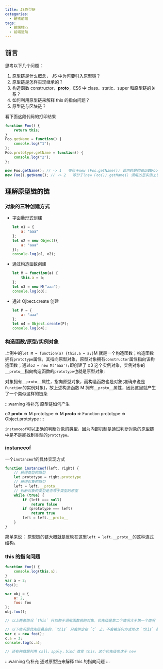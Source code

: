 ```yaml
---
title: JS原型链
categories:
  - 硬核前端
tags:
  - 前端核心
  - 前端进阶
---
```


## 前言

思考以下几个问题：

1. 原型链是什么概念， JS 中为何要引入原型链？
2. 原型链是怎样实现继承的？
3. 构造函数 constructor，**proto**，ES6 中 class、static、super 和原型链的关系？
4. 如何利用原型链来解释 this 的指向问题？
5. 原型链与区块链？

看下面这段代码的打印结果

```js
function Foo() {
    return this;
}
Foo.getName = function() {
    console.log("1");
};
Foo.prototype.getName = function() {
    console.log("2");
};

new Foo.getName(); // -> 1   等价于new (Foo.getName()) 调用的是构造函数Foo本身的getName方法
new Foo().getName(); // -> 2   等价于(new Foo()).getName() 调用的是实例上(原型上)的getName方法
```

## 理解原型链的链

### 对象的三种创建方式

-   字面量形式创建

    ```js
    let o1 = {
        a: "aaa"
    };
    let o2 = new Object({
        a: "aaa"
    });
    console.log(o1, o2);
    ```

-   通过构造函数创建

    ```js
    let M = function(a) {
        this.a = a;
    };
    let o3 = new M("aaa");
    console.log(o3);
    ```

-   通过 Ojbect.create 创建

    ```js
    let P = {
        a: "aaa"
    };
    let o4 = Object.create(P);
    console.log(o4);
    ```

### 构造函数/原型/实例对象

上例中的`let M = function(a) {this.a = a;}`M 就是一个构造函数；构造函数拥有`prototype`属性，其指向原型对象，原型对象拥有`constructor`属性指向该构造函数；通过`o3 = new M('aaa');`即创建了 o3 这个实例对象，实例对象的`__proto__`指向构造函数的`prototype`也就是原型对象;

对象拥有`__proto__`属性，指向原型对象，而构造函数也是对象(准确来说是`Function`的实例对象)，故上述构造函数 M 拥有`__proto__`属性，因此这里就产生了一个类似这样的链条

:::warning 待补充
原型链如何产生

o3.**proto** => M.prototype =>
M.**proto** => Function.prototype => Object.prototype
:::

`instanceof`可以正确的判断对象的类型，因为内部机制是通过判断对象的原型链中是不是能找到类型的`prototype`。

### instanceof

一个`instanceof`的具体实现方式

```js
function instanceof(left, right) {
    // 获得类型的原型
    let prototype = right.prototype
    // 获得对象的原型
    left = left.__proto__
    // 判断对象的类型是否等于类型的原型
    while (true) {
    	if (left === null)
    		return false
    	if (prototype === left)
    		return true
    	left = left.__proto__
    }
}
```

简单来说： 原型链的链大概就是反映在这里`left = left.__proto__`的这种连式结构。

### this 的指向问题

```js
function foo() {
    console.log(this.a);
}
var a = 2;
foo();

var obj = {
    a: 2,
    foo: foo
};
obj.foo();

// 以上两者情况 `this` 只依赖于调用函数前的对象，优先级是第二个情况大于第一个情况

// 以下情况是优先级最高的，`this` 只会绑定在 `c` 上，不会被任何方式修改 `this` 指向
var c = new foo();
c.a = 3;
console.log(c.a);

// 还有种就是利用 call，apply，bind 改变 this，这个优先级仅次于 new
```

:::warning 待补充
通过原型链来解释 this 的指向问题
:::
